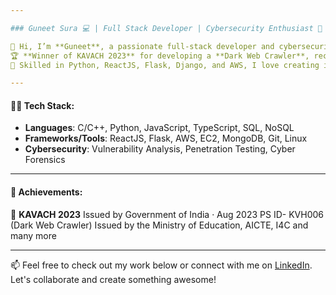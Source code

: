 ```yaml
---

### Guneet Sura 💻 | Full Stack Developer | Cybersecurity Enthusiast 🔐

👋 Hi, I’m **Guneet**, a passionate full-stack developer and cybersecurity enthusiast with a strong focus on building secure and scalable applications.  
🏆 **Winner of KAVACH 2023** for developing a **Dark Web Crawler**, recognized by the Government of India.  
🚀 Skilled in Python, ReactJS, Flask, Django, and AWS, I love creating impactful digital solutions with security in mind.  

---
```


#### 👨‍💻 **Tech Stack**:
- **Languages**: C/C++, Python, JavaScript, TypeScript, SQL, NoSQL
- **Frameworks/Tools**: ReactJS, Flask, AWS, EC2, MongoDB, Git, Linux
- **Cybersecurity**: Vulnerability Analysis, Penetration Testing, Cyber Forensics

---

#### 🌟 **Achievements**:
🥇 **KAVACH 2023**
 Issued by Government of India · Aug 2023
 PS ID- KVH006 (Dark Web Crawler)
 Issued by the Ministry of Education, AICTE, I4C and many more

---

📫 Feel free to check out my work below or connect with me on [LinkedIn](https://linkedin.com/in/guneetsura). Let's collaborate and create something awesome!
